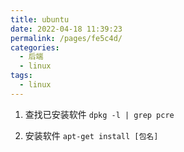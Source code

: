 ```yaml
---
title: ubuntu
date: 2022-04-18 11:39:23
permalink: /pages/fe5c4d/
categories:
  - 后端
  - linux
tags:
  - linux
---
```


1. 查找已安装软件 `dpkg -l | grep pcre` 

2. 安装软件 `apt-get install [包名]`